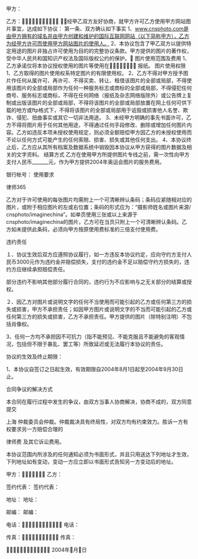
 


甲方：


乙方：
经甲乙双方友好协商，就甲方许可乙方使用甲方网站图片事宜，达成如下协议：
第一条、双方确认如下事实
1、www.cnsphoto.com是由甲方拥有的域名并由甲方创建和维护的国际互联网网站（以下简称甲方），乙方为经甲方许可而使用甲方网站图片的使用人。
2、本协议包含了甲乙双方以提供特定用途的图片非独占许可使用为目的的完整协议条款。甲方提供的图片的著作权，受中华人民共和国知识产权法及国际版权公约的保护。
图片使用范围及费用
1、乙方承诺仅将本协议授权使用的图片等使用在 报纸。
图片使用权限
1、乙方取得的图片使用权系特定图片的有限使用权。
2、乙方不得对甲方授予图片作任何从属许可、再许可、不得买卖、转让、租借该图片的全部或局部，不得使用该图片的全部或局部作为任何一种服务标志或商标的全部或局部，不得侵犯任何商号、服务标志或商标，不得在任何网络（报纸及杂志网络版除外）或公告牌上复制或出版该图片的全部或局部，不得将该图片的全部或局部放置在网上任何可供下载的地方或ftp格式下，不得将该图片的全部或局部用于诋毁或损害他人名誉、欺诈、侵犯、扭曲事实或其它一切非法用途。
3、未经甲方明确的事先书面许可，乙方不得将图片用于任何其他用途，不得通过任何手段修改、删除或增加任何图片内容。乙方如违反本项未授权使用规定，则必须全额赔偿甲方因乙方的未授权使用而不论以任何方式可能产生的任何索赔、损害、损失或其他任何支出。
4、本协议终止后，乙方应从其所有档案及数据系统中销毁因本协议从甲方获得的图片数据及相关的文字资料。
结算方式
乙方在使用甲方所提供图片专线之前，需一次性向甲方支付人民币_______元，作为甲方提供2004年奥运会图片的服务费用。

银行帐号：
使用要求




 
律师365






乙方对于许可使用的每张图片均需附上一个可清晰辨认条码；条码应紧随相对应的图片，或附于相应图片的左或右位置；条码的形式应为：“摄影师姓名或图片来源/ cnsphoto/imaginechina”。如单页使用三张或以上来源于cnsphoto/imaginechina的图片，乙方可在当页只附上一个可清晰辨认条码。乙方如未提供此条码，必须向甲方按原使用费标准的三倍支付使用费。

违约责任

１、协议生效后双方应遵照协议履行，如一方违反本协议约定，应向守约方支付人民币3000元作为违约金并赔偿损失，支付的违约金不足以赔偿守约方损失的，违约方应继续承担赔偿责任。 

部分违约不影响其他部分履行合同的，违约行为不应影响与之无关部分的结算或授权。

２、因乙方对图片或说明文字的任何不当使用而可能引起的乙方或任何第三方的损失或损害，甲方不承担责任；如因甲方图片或说明文字的不当而可能引起的乙方或任何第三方的损失或损害，乙方不承担责任。甲方提供的图片（除特别注明）不包括肖像权。

3、任何一方均不承担因不可抗力（指不能预见、不能克服且不能避免的客观情况，包括但不限于暴乱、罢工等）所致延迟或无法履行本协议的责任。

协议的生效及终止期限：

1、本协议自签订之日起生效，有效期限自2004年8月1日起至2004年9月30日止。

合同争议的解决方式

本合同在履行过程中发生的争议，由双方当事人协商解决，协商不成的，双方同意提交

上海
仲裁委员会仲裁。仲裁裁决具有终局性，对双方均有约束效力。胜诉一方有权要求另一方赔偿合理的

律师费
及其它诉讼费用。

本协议范围内所涉及的任何通知必须为书面形式，并且只用送达下列地址才生效，下列地址如有变动，变动一方应立即以书面形式告知另一方变动后的地址。























甲方：                         乙方： 

签约代表：                                   签约代表：

地址：                                       地址：

邮编：                                       邮编：

电话：               电话：

传真：                 传真：





 2004年月日 




 


 

 
 
 
 
 
  


  
 

  


  


  
 
 
 
 

